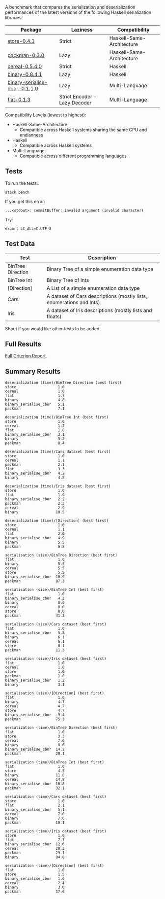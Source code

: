 A benchmark that compares the serialization and deserialization performances of the latest versions of the following Haskell serialization libraries:


| Package                                                                              | Laziness                      | Compatibility             |
| ---                                                                                  | ---                           | ---                       |
| [store-0.4.1](https://hackage.haskell.org/package/store)                             | Strict                        | Haskell-Same-Architecture |
| [packman-0.3.0](http://hackage.haskell.org/package/packman)                          | Lazy                          | Haskell-Same-Architecture |
| [cereal-0.5.4.0](http://hackage.haskell.org/package/cereal)                          | Strict                        | Haskell                   |
| [binary-0.8.4.1](http://hackage.haskell.org/package/binary)                          | Lazy                          | Haskell                   |
| [binary-serialise-cbor-0.1.1.0](https://github.com/well-typed/binary-serialise-cbor) | Lazy                          | Multi-Language            |
| [flat-0.1.3](https://github.com/tittoassini/flat)                                    | Strict Encoder - Lazy Decoder | Multi-Language            |

Compatibility Levels (lowest to highest):
* Haskell-Same-Architecture
  - Compatible across Haskell systems sharing the same CPU and endianness
* Haskell
  - Compatible across Haskell systems
* Multi-Language
  - Compatible across different programming languages

## Tests

To run the tests:

`stack bench`

If you get this error:

`...<stdout>: commitBuffer: invalid argument (invalid character)`

Try:

`export LC_ALL=C.UTF-8`

## Test Data

| Test              | Description                                                          |
| ---               | ---                                                                  |
| BinTree Direction | Binary Tree of a simple enumeration data type                        |
| BinTree Int       | Binary Tree of Ints                                                  |
| [Direction]       | A List of a simple enumeration data type                             |
| Cars              | A dataset of Cars descriptions (mostly lists, enumerations and Ints) |
| Iris              | A dataset of Iris descriptions (mostly lists and floats)             |

Shout if you would like other tests to be added!

## Full Results

[Full Criterion Report](http://htmlpreview.github.io/?https://github.com/tittoassini/serialization-bench/blob/master/report.html).

## Summary Results

```
deserialization (time)/BinTree Direction (best first)
store                   1.0
cereal                  1.0
flat                    1.7
binary                  4.8
binary_serialise_cbor   5.1
packman                 7.1

deserialization (time)/BinTree Int (best first)
store                   1.0
cereal                  1.2
flat                    1.8
binary_serialise_cbor   3.1
binary                  3.2
packman                 8.4

deserialization (time)/Cars dataset (best first)
store                   1.0
cereal                  1.1
packman                 2.1
flat                    3.3
binary_serialise_cbor   4.2
binary                  4.8

deserialization (time)/Iris dataset (best first)
store                   1.0
flat                    1.9
binary_serialise_cbor   2.2
packman                 2.3
cereal                  2.9
binary                 10.5

deserialization (time)/[Direction] (best first)
store                   1.0
cereal                  1.1
flat                    2.0
binary_serialise_cbor   4.9
binary                  5.5
packman                 6.8

serialisation (size)/BinTree Direction (best first)
flat                    1.0
binary                  5.5
cereal                  5.5
store                   5.5
binary_serialise_cbor  10.9
packman                87.3

serialisation (size)/BinTree Int (best first)
flat                    1.0
binary_serialise_cbor   4.2
binary                  8.0
cereal                  8.0
store                   8.0
packman                41.3

serialisation (size)/Cars dataset (best first)
flat                    1.0
binary_serialise_cbor   5.3
binary                  6.1
cereal                  6.1
store                   6.1
packman                11.3

serialisation (size)/Iris dataset (best first)
flat                    1.0
cereal                  1.0
store                   1.0
packman                 1.0
binary_serialise_cbor   1.2
binary                  3.1

serialisation (size)/[Direction] (best first)
flat                    1.0
binary                  4.7
cereal                  4.7
store                   4.7
binary_serialise_cbor   9.4
packman                75.3

serialization (time)/BinTree Direction (best first)
flat                    1.0
store                   3.3
cereal                  7.6
binary                  8.6
binary_serialise_cbor  14.2
packman                20.1

serialization (time)/BinTree Int (best first)
flat                    1.0
store                   4.5
binary                 11.0
cereal                 14.8
binary_serialise_cbor  16.8
packman                32.1

serialization (time)/Cars dataset (best first)
store                   1.0
flat                    2.1
binary_serialise_cbor   5.1
cereal                  7.0
binary                  7.6
packman                10.1

serialization (time)/Iris dataset (best first)
store                   1.0
flat                    7.7
binary_serialise_cbor  12.6
cereal                 20.3
packman                29.1
binary                 94.8

serialization (time)/[Direction] (best first)
flat                    1.0
store                   1.5
binary_serialise_cbor   1.6
cereal                  2.4
binary                  3.0
packman                17.6
```
